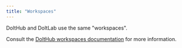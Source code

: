 ```yaml
---
title: "Workspaces"
---
```


DoltHub and DoltLab use the same "workspaces".

Consult the [DoltHub workspaces documentation](https://docs.dolthub.com/products/dolthub/workspaces) for more information.
